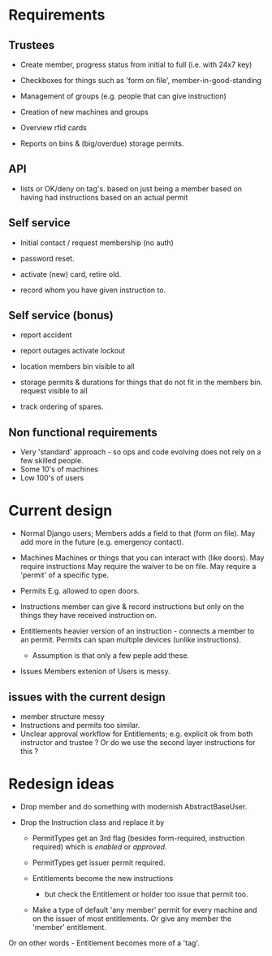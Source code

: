 # Requirements

## Trustees
-	Create member, progress status from initial to full (i.e. with 24x7 key)

-	Checkboxes for things such as 'form on file', member-in-good-standing

-	Management of groups (e.g. people that can give instruction)

-	Creation of new machines and groups

-	Overview rfid cards

-	Reports on bins & (big/overdue) storage permits.

## API

-	lists or OK/deny on tag's.
		based on just being a member
		based on having had instructions
		based on an actual permit

## Self service

-	Initial contact / request membership (no auth)

-	password reset.

-	activate (new) card, retire old.

-	record whom you have given instruction to.


## Self service (bonus)

-	report accident 

- 	report outages
	activate lockout

-	location members bin
		visible to all

-	storage permits & durations for things that do not fit in the members bin.
		request
		visible to all

-	track ordering of spares.

## Non functional requirements

- Very 'standard' approach - so ops and code evolving does not rely on a few skilled people.
- Some 10's of machines
- Low 100's of users

# Current design

- Normal Django users; Members adds a field to that (form on file). May
	add more in the future (e.g. emergency contact).
	
- Machines
	Machines or things that you can interact with (like doors).
	May require instructions
	May require the waiver to be on file.
	May require a 'permit' of a specific type.

- Permits
	E.g. allowed to open doors.

- Instructions
	member can give & record instructions
	but only on the things they have received instruction on.

- Entitlements
	heavier version of an instruction - connects a member to
	an permit. Permits can span multiple devices (unlike
	instructions). 

	- Assumption is that only a few peple add these.

- Issues
	Members extenion of Users is messy.

## issues with the current design
	
- member structure messy
- Instructions and permits too similar.
- Unclear approval workflow for Entitlements; e.g. explicit
ok from both instructor and trustee ? Or do we use
the second layer instructions for this ?

# Redesign ideas

- Drop member and do something with modernish AbstractBaseUser.

- Drop the Instruction class and replace it by

	- PermitTypes get an 3rd flag (besides form-required, instruction required) which is *enabled* or *approved*.

	- PermitTypes get issuer permit required.

	- Entitlements become the new instructions
	
		- but check the Entitlement or holder too issue that permit too.
	
	- Make a type of default 'any member' permit for every machine and on the issuer of most entitlements. Or give any member the 'member' entitlement.
	
Or on other words - Entitlement becomes more of a 'tag'.

	











